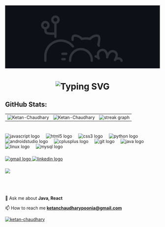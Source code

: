 ![MasterHead](GitHeade.gif)
<div align="center">
    <h1>
        <img src="https://readme-typing-svg.herokuapp.com?font=Jetbrains+mono&size=25&duration=4000&color=ef873e&center=true&vCenter=true&width=435&lines=Hey..+I'm+Ketan+Chaudhary;This+is.my+Github..;" alt="Typing SVG"/>
    </h1>
</div>

<!-- <h3 align="center">An emerging Android Developer with some hands-on experience in web development
</h3> -->



###

<h2>GitHub Stats:</h2> 

<table>
  <tr>
    <td><img src="https://github-readme-stats.vercel.app/api?username=Ketan-Chaudhary&show_icons=false&theme=dark&locale=en" alt="Ketan-Chaudhary" /></td>
    <td><img src="https://github-readme-stats.vercel.app/api/top-langs?username=Ketan-Chaudhary&show_icons=true&theme=dark&locale=en&layout=compact" alt="Ketan-Chaudhary" /></td>
    <td> <img src="https://streak-stats.demolab.com?user=Ketan-Chaudhary&locale=en&mode=daily&theme=dark&hide_border=false&border_radius=5" height="130" alt="streak graph"  /></td>
  </tr>
</table>


###

<section>
    

<br clear="both">

<div align="left">
  <img src="https://img.shields.io/badge/JavaScript-F7DF1E?logo=javascript&logoColor=black&style=for-the-badge" height="30" alt="javascript logo"  />
  <img width="12" />
  <img src="https://img.shields.io/badge/HTML5-E34F26?logo=html5&logoColor=white&style=for-the-badge" height="30" alt="html5 logo"  />
  <img width="12" />
  <img src="https://img.shields.io/badge/CSS3-1572B6?logo=css3&logoColor=white&style=for-the-badge" height="30" alt="css3 logo"  />
  <img width="12" />
  <img src="https://img.shields.io/badge/Python-3776AB?logo=python&logoColor=white&style=for-the-badge" height="30" alt="python logo"  />
  <img width="12" />
  <img src="https://img.shields.io/badge/Android Studio-3DDC84?logo=androidstudio&logoColor=black&style=for-the-badge" height="30" alt="androidstudio logo"  />
  <img width="12" />
  <img src="https://img.shields.io/badge/C++-00599C?logo=cplusplus&logoColor=white&style=for-the-badge" height="30" alt="cplusplus logo"  />
  <img width="12" />
  <img src="https://img.shields.io/badge/Git-F05032?logo=git&logoColor=white&style=for-the-badge" height="30" alt="git logo"  />
  <img width="12" />
  <img src="https://skillicons.dev/icons?i=java" height="30" alt="java logo"  />
  <img width="12" />
  <img src="https://skillicons.dev/icons?i=linux" height="30" alt="linux logo"  />
  <img width="12" />
  <img src="https://img.shields.io/badge/MySQL-4479A1?logo=mysql&logoColor=white&style=for-the-badge" height="30" alt="mysql logo"  />
</div>
</section>



###
<div align="left">
  <a href="https://mail.google.com/mail/u/0/#inbox?compose=CllgCJTJFvRCzmbRlMtbNBfWZRxtWhGrGRvcJVrPgMZmTMkkCSrfrJNSsrRvbNnbQdGSnZFpbFg" target="_blank">
    <img src="https://img.shields.io/static/v1?message=Gmail&logo=gmail&label=&color=D14836&logoColor=white&labelColor=&style=for-the-badge" height="35" alt="gmail logo"  />
  </a>
  <a href="https://www.linkedin.com/in/ketan-chaudhary-poonia/" target="_blank">
    <img src="https://img.shields.io/static/v1?message=LinkedIn&logo=linkedin&label=&color=0077B5&logoColor=white&labelColor=&style=for-the-badge" height="35" alt="linkedin logo"  />
  </a>
</div>

###

<img align="left" src="https://profile-counter.glitch.me/Ketan-Chaudhary/count.svg?"  /><br><br>

###
<br clear="both">
<p align="left">                    
 💬 Ask me about <b>Java, React </b>

📫 How to reach me **ketanchaudharypoonia@gmail.com**
</p>

 <!-- <p align="left"> <a href="https://github.com/ryo-ma/github-profile-trophy"><img src="https://github-profile-trophy.vercel.app/?username=ketan-chaudhary" alt="ketan-chaudhary" /></a> </p>-->
<p align="left"> <a href="https://github.com/ryo-ma/github-profile-trophy"><img src="https://github-profile-trophy.vercel.app/?username=ketan-chaudhary&theme=darkhub&margin-w=15&title=Repositories,Commits,Experience,Stars,Followers,PullRequest&no-bg=true" alt="ketan-chaudhary" /></a> </p>




